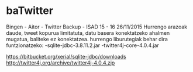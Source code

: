 # baTwitter
Bingen - Aitor - Twitter Backup - ISAD 15 - 16
26/11/2015
Hurrengo arazoak daude, tweet kopurua limitatuta, datu basera konektatzeko ahalmen mugatua, baliteke ez konektatzea.
hurrengo liburutegiak behar dira funtzionatzeko:
  -sqlite-jdbc-3.8.11.2.jar
  -twitter4j-core-4.0.4.jar
  
https://bitbucket.org/xerial/sqlite-jdbc/downloads
http://twitter4j.org/archive/twitter4j-4.0.4.zip




